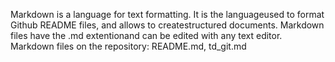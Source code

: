Markdown is a language for text formatting. 
It is the languageused to format Github README files, and allows to createstructured documents. 
Markdown files have the .md extentionand can be edited with any text editor.
Markdown files on the repository: README.md, td_git.md
